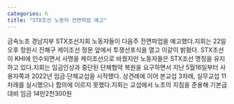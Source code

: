 ```yaml
---
categories: h
title: "STX조선 노동자 전면파업 예고"
---
```

금속노조 경남지부 STX조선지회 노동자들이 다음주 전면파업을 예고했다.지회는 22일 오후 창원시 진해구 케이조선 정문 앞에서 투쟁선포식을 열고 이같이 밝혔다. STX조선이 KHI에 인수되면서 사명을 케이조선으로 바꿨지만 노동자들은 STX조선 명칭을 유지하고 있다.지회는 임금인상과 중단된 단체협약 복원을 요구하면서 지난 5월16일부터 사용자쪽과 2022년 임금·단체교섭을 시작했다. 상견례에 이어 본교섭 3차례, 실무교섭 11차례를 실시했으나 합의에 이르지 못했다.지회는 교섭에서 노조의 지침을 준용해 기본급 대비 임금 14만2천300원